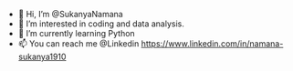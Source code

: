 - 👋 Hi, I’m @SukanyaNamana
- 👀 I’m interested in coding and data analysis.
- 🌱 I’m currently learning Python
- 📫 You can reach me @Linkedin https://www.linkedin.com/in/namana-sukanya1910

<!---
NamanaSukanya/NamanaSukanya is a ✨ special ✨ repository because its `README.md` (this file) appears on your GitHub profile.
You can click the Preview link to take a look at your changes.
--->
